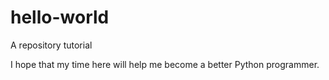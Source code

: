 # hello-world
A repository tutorial

I hope that my time here will help me become a better Python programmer.
